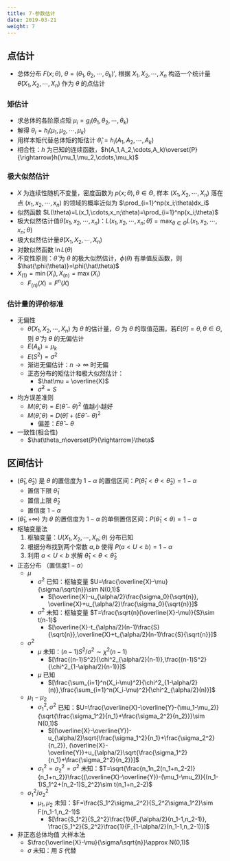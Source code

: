 ```yaml
---
title: 7-参数估计 
date: 2019-03-21
weight: 7
---
```


## 点估计

* 总体分布 $F(x;\theta)$, $\theta=(\theta_1,\theta_2,\cdots,\theta_k)'$, 根据 $X_1,X_2,\cdots,X_n$ 构造一个统计量 $\hat\theta(X_1,X_2,\cdots,X_n)$ 作为 $\theta$ 的点估计

### 矩估计

* 求总体的各阶原点矩 $\mu_i=g_i(\theta_1,\theta_2,\cdots,\theta_k)$
* 解得 $\theta_i=h_i(\mu_1,\mu_2,\cdots,\mu_k)$
* 用样本矩代替总体矩的矩估计 $\hat\theta_i=h_i(A_1,A_2,\cdots,A_k)$
* 相合性：$h$ 为已知的连续函数，$h(A_1,A_2,\cdots,A_k)\overset{P}{\rightarrow}h(\mu_1,\mu_2,\cdots,\mu_k)$

### 极大似然估计

* $X$ 为连续性随机不变量，密度函数为 $p(x;\theta),\theta\in\Theta$, 样本 $(X_1,X_2,\cdots,X_n)$ 落在点 $(x_1,x_2,\cdots,x_n)$ 的领域的概率近似为 $\prod_{i=1}^np(x_i;\theta)dx_i$
* 似然函数 $L(\theta)=L(x_1,\cdots,x_n;\theta)=\prod_{i=1}^np(x_i;\theta)$
* 极大似然估计值$\hat\theta(x_1,x_2,\cdots,x_n)$：$L(x_1,x_2,\cdots,x_n;\hat\theta)=\max_{\theta\in\Theta}L(x_1,x_2,\cdots,x_n;\theta)$
* 极大似然估计量$\hat\theta(X_1,X_2,\cdots,X_n)$
* 对数似然函数 $\ln L(\theta)$
* 不变性原则：$\hat\theta$ 为 $\theta$ 的极大似然估计，$\phi(\theta)$ 有单值反函数，则$\hat{\phi(\theta)}=\phi(\hat\theta)$
* $X_{(1)}=\min(X_i),X_{(n)}=\max(X_i)$
  * $F_{(n)}(X)=F^{n}(X)$

### 估计量的评价标准

* 无偏性
  * $\hat\theta(X_1,X_2,\cdots,X_n)$ 为 $\theta$ 的估计量，$\Theta$ 为 $\theta$ 的取值范围，若$E(\hat\theta)=\theta,\theta\in\Theta$, 则 $\hat\theta$ 为 $\theta$ 的无偏估计
  * $E(A_k)=\mu_k$
  * $E(S^2)=\sigma^2$
  * 渐进无偏估计：$n\rightarrow\infty$ 时无偏
  * 正态分布的矩估计和极大似然估计：
    * $\hat\mu = \overline{X}$
    * $\hat\sigma^2 = S$
* 均方误差准则
  * $M(\hat\theta,\theta)=E(\hat\theta-\theta)^2$ 值越小越好
  * $M(\hat\theta,\theta)=D(\hat\theta)+(E\hat\theta-\theta)^2$
    * 偏差：$E\hat\theta-\theta$
* 一致性(相合性)
  * $\hat\theta_n\overset{P}{\rightarrow}\theta$

## 区间估计

* $(\hat\theta_1,\hat\theta_2)$ 是 $\theta$ 的置信度为 $1-\alpha$ 的置信区间：$P(\hat\theta_1<\theta<\hat\theta_2)=1-\alpha$
  * 置信下限 $\hat\theta_1$
  * 置信上限 $\hat\theta_2$
  * 置信度 $1-\alpha$
* $(\hat\theta_1,+\infty)$ 为 $\theta$ 的置信度为 $1-\alpha$ 的单侧置信区间：$P(\hat\theta_1<\theta)=1-\alpha$
* 枢轴变量法
  1. 枢轴变量：$U(X_1,X_2,\cdots,X_n;\theta)$ 分布已知
  2. 根据分布找到两个常数 $a,b$ 使得 $P(a<U<b)=1-\alpha$
  3. 利用 $a<U<b$ 求解 $\hat\theta_1<\theta<\hat\theta_2$
* 正态分布 （置信度$1-\alpha$）
  * $\mu$
    * $\sigma^2$ 已知：枢轴变量 $U=\frac{\overline{X}-\mu}{\sigma/\sqrt{n}}\sim N(0,1)$
      * $[\overline{X}-u_{\alpha/2}\frac{\sigma_0}{\sqrt{n}}, \overline{X}+u_{\alpha/2}\frac{\sigma_0}{\sqrt{n}}]$
    * $\sigma^2$ 未知：枢轴变量 $T=\frac{\sqrt{n}(\overline{X}-\mu)}{S}\sim t(n-1)$
      * $[\overline{X}-t_{\alpha/2}(n-1)\frac{S}{\sqrt{n}},\overline{X}+t_{\alpha/2}(n-1)\frac{S}{\sqrt{n}}]$
  * $\sigma^2$
    * $\mu$ 未知：$(n-1)S^2/\sigma^2\sim\chi^2(n-1)$
      * $[\frac{(n-1)S^2}{\chi^2_{\alpha/2}(n-1)},\frac{(n-1)S^2}{\chi^2_{1-\alpha/2}(n-1)}]$
    * $\mu$ 已知
      * $[\frac{\sum_{i=1}^n(X_i-\mu)^2}{\chi^2_{1-\alpha/2}(n)},\frac{\sum_{i=1}^n(X_i-\mu)^2}{\chi^2_{\alpha/2}(n)}]$
  * $\mu_1-\mu_2$
    * $\sigma_1^2,\sigma^2$ 已知：$U=\frac{\overline{X}-\overline{Y}-(\mu_1-\mu_2)}{\sqrt{\frac{\sigma_1^2}{n_1}+\frac{\sigma_2^2}{n_2}}}\sim N(0,1)$
      * $[(\overline{X}-\overline{Y})-u_{\alpha/2}\sqrt{\frac{\sigma_1^2}{n_1}+\frac{\sigma_2^2}{n_2}}, (\overline{X}-\overline{Y})+u_{\alpha/2}\sqrt{\frac{\sigma_1^2}{n_1}+\frac{\sigma_2^2}{n_2}}]$
    * $\sigma_1^2=\sigma_2^2=\sigma^2$ 未知：$T=\sqrt{\frac{n_1n_2(n_1+n_2-2)}{n_1+n_2}}\frac{(\overline{X}-\overline{Y})-(\mu_1-\mu_2)}{(n_1-1)S_1^2+(n_2-1)S_2^2}\sim t(n_1+n_2-2)$
  * $\sigma_1^2/\sigma_2^2$
    * $\mu_1,\mu_2$ 未知：$F=\frac{S_1^2\sigma_2^2}{S_2^2\sigma_1^2}\sim F(n_1-1,n_2-1)$
      * $[\frac{S_1^2}{S_2^2}\frac{1}{F_{\alpha/2}(n_1-1,n_2-1)}, \frac{S_1^2}{S_2^2}\frac{1}{F_{1-\alpha/2}(n_1-1,n_2-1)}]$
* 非正态总体均值 大样本法
  * $\frac{\overline{X}-\mu}{\sigma/\sqrt{n}}\approx N(0,1)$
  * $\sigma$ 未知：用 $S$ 代替
